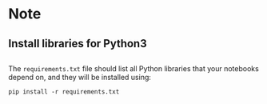 # **Note** <h0>

## **Install libraries for Python3** <h2>

The `requirements.txt` file should list all Python libraries that your notebooks
depend on, and they will be installed using:

```
pip install -r requirements.txt
```